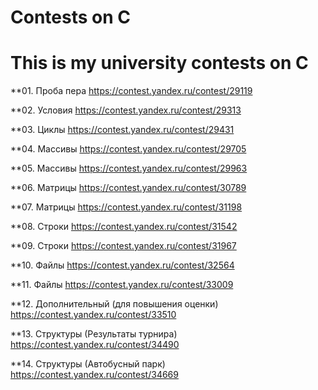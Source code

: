 # Contests on C
# This is my university contests on C

**01. Проба пера https://contest.yandex.ru/contest/29119

**02. Условия https://contest.yandex.ru/contest/29313

**03. Циклы https://contest.yandex.ru/contest/29431

**04. Массивы https://contest.yandex.ru/contest/29705

**05. Массивы https://contest.yandex.ru/contest/29963

**06. Матрицы https://contest.yandex.ru/contest/30789

**07. Матрицы https://contest.yandex.ru/contest/31198

**08. Строки https://contest.yandex.ru/contest/31542

**09. Строки https://contest.yandex.ru/contest/31967

**10. Файлы https://contest.yandex.ru/contest/32564

**11. Файлы https://contest.yandex.ru/contest/33009

**12. Дополнительный (для повышения оценки) https://contest.yandex.ru/contest/33510

**13. Структуры (Результаты турнира) https://contest.yandex.ru/contest/34490

**14. Структуры (Автобусный парк) https://contest.yandex.ru/contest/34669
